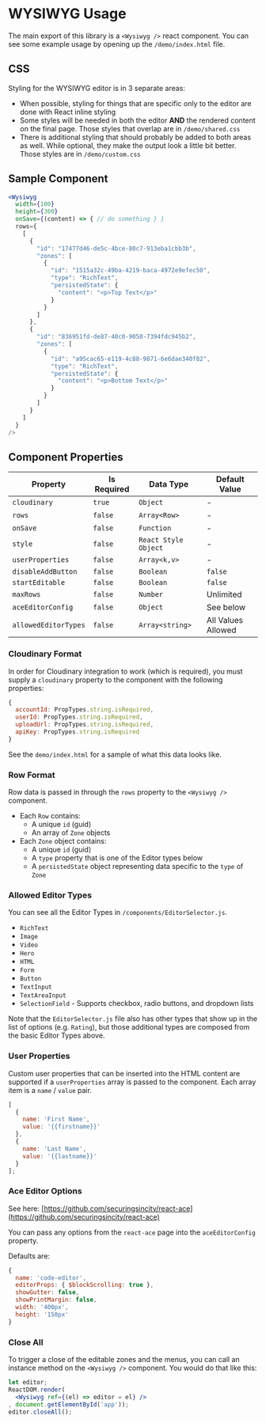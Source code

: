 # WYSIWYG Usage

The main export of this library is a `<Wysiwyg />` react component. You can see some example usage by opening up the `/demo/index.html` file.

## CSS

Styling for the WYSIWYG editor is in 3 separate areas:

 * When possible, styling for things that are specific only to the editor are done with React inline styling
 * Some styles will be needed in both the editor **AND** the rendered content on the final page. Those styles that overlap are in `/demo/shared.css`
 * There is additional styling that should probably be added to both areas as well. While optional, they make the output look a little bit better. Those styles are in `/demo/custom.css` 

## Sample Component
```jsx
<Wysiwyg
  width={100}
  height={300}
  onSave={(content) => { // do something } }
  rows={
    [
      {
        "id": "17477d46-de5c-4bce-80c7-913eba1cbb3b",
        "zones": [
          {
            "id": "1515a32c-49ba-4219-baca-4972e9efec50",
            "type": "RichText",
            "persistedState": {
              "content": "<p>Top Text</p>"
            }
          }
        ]
      },
      {
        "id": "836951fd-de87-40c0-9050-7394fdc945b2",
        "zones": [
          {
            "id": "a95cac65-e119-4c88-9871-6e6dae340f82",
            "type": "RichText",
            "persistedState": {
              "content": "<p>Bottom Text</p>"
            }
          }
        ]
      }
    ]
  }
/>
```

## Component Properties

| Property | Is Required | Data Type | Default Value |
| --- | --- | --- | --- |
| `cloudinary` | `true` | `Object` | - |
| `rows` | `false` | `Array<Row>` | - |
| `onSave` | `false` | `Function` | - |
| `style` | `false` | `React Style Object` | - |
| `userProperties` | `false` | `Array<k,v>` | - |
| `disableAddButton` | `false` | `Boolean` | `false` |
| `startEditable` | `false` | `Boolean` | `false` |
| `maxRows` | `false` | `Number` | Unlimited |
| `aceEditorConfig` | `false` | `Object` | See below |
| `allowedEditorTypes` | `false` | `Array<string>` | All Values Allowed |

### Cloudinary Format

In order for Cloudinary integration to work (which is required), you must supply a `cloudinary` property to the component with the following properties:

```javascript
{
  accountId: PropTypes.string.isRequired,
  userId: PropTypes.string.isRequired,
  uploadUrl: PropTypes.string.isRequired,
  apiKey: PropTypes.string.isRequired
}
```

See the `demo/index.html` for a sample of what this data looks like.

### Row Format

Row data is passed in through the `rows` property to the `<Wysiwyg />` component.

 * Each `Row` contains:
   * A unique `id` (guid)
   * An array of `Zone` objects
 * Each `Zone` object contains:
   * A unique `id` (guid)
   * A `type` property that is one of the Editor types below
   * A `persistedState` object representing data specific to the `type` of `Zone`

### Allowed Editor Types

You can see all the Editor Types in `/components/EditorSelector.js`.

 * `RichText`
 * `Image`
 * `Video`
 * `Hero`
 * `HTML`
 * `Form`
 * `Button`
 * `TextInput`
 * `TextAreaInput`
 * `SelectionField` - Supports checkbox, radio buttons, and dropdown lists

Note that the `EditorSelector.js` file also has other types that show up in the list of options (e.g. `Rating`),
but those additional types are composed from the basic Editor Types above.

### User Properties

Custom user properties that can be inserted into the HTML content are supported if a `userProperties` array is
passed to the component. Each array item is a `name` / `value` pair.

```javascript
[
  {
    name: 'First Name',
    value: '{{firstname}}'
  },
  {
    name: 'Last Name',
    value: '{{lastname}}'
  }
];
```

### Ace Editor Options

See here: [https://github.com/securingsincity/react-ace](https://github.com/securingsincity/react-ace)

You can pass any options from the `react-ace` page into the `aceEditorConfig` property.

Defaults are:

```javascript
{
  name: 'code-editor',
  editorProps: { $blockScrolling: true },
  showGutter: false,
  showPrintMargin: false,
  width: '400px',
  height: '150px'
}
```

### Close All

To trigger a close of the editable zones and the menus, you can call an instance
method on the `<Wysiwyg />` component. You would do that like this:

```jsx
let editor;
ReactDOM.render(
  <Wysiwyg ref={(el) => editor = el} />
, document.getElementById('app'));
editor.closeAll();
```